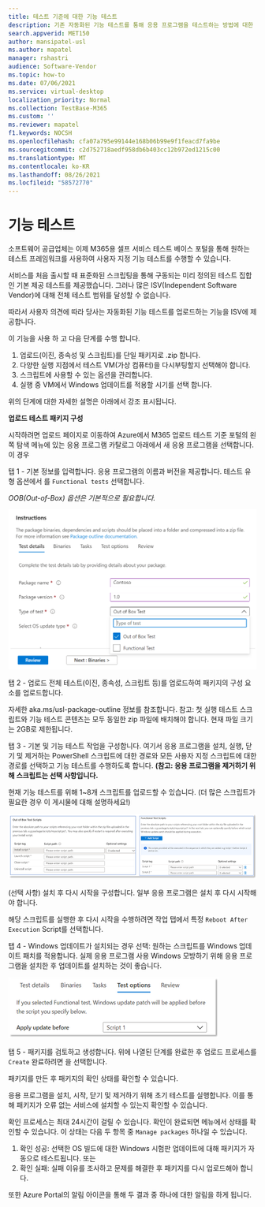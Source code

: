 ```yaml
---
title: 테스트 기준에 대한 기능 테스트
description: 기존 자동화된 기능 테스트를 통해 응용 프로그램을 테스트하는 방법에 대한 세부 정보
search.appverid: MET150
author: mansipatel-usl
ms.author: mapatel
manager: rshastri
audience: Software-Vendor
ms.topic: how-to
ms.date: 07/06/2021
ms.service: virtual-desktop
localization_priority: Normal
ms.collection: TestBase-M365
ms.custom: ''
ms.reviewer: mapatel
f1.keywords: NOCSH
ms.openlocfilehash: cfa07a795e99144e168b06b99e9f1feacd7fa9be
ms.sourcegitcommit: c2d752718aedf958db6b403cc12b972ed1215c00
ms.translationtype: MT
ms.contentlocale: ko-KR
ms.lasthandoff: 08/26/2021
ms.locfileid: "58572770"
---
```

# <a name="functional-testing"></a>기능 테스트

소프트웨어 공급업체는 이제 M365용 셀프 서비스 테스트 베이스 포털을 통해 원하는 테스트 프레임워크를 사용하여 사용자 지정 기능 테스트를 수행할 수 있습니다. 

서비스를 처음 출시할 때 표준화된 스크립팅을 통해 구동되는 미리 정의된 테스트 집합인 기본 제공 테스트를 제공했습니다. 그러나 많은 ISV(Independent Software Vendor)에 대해 전체 테스트 범위를 달성할 수 없습니다. 

따라서 사용자 의견에 따라 당사는 자동화된 기능 테스트를 업로드하는 기능을 ISV에 제공합니다.

이 기능을 사용 하 고 다음 단계를 수행 합니다.

1. 업로드(이진, 종속성 및 스크립트)를 단일 패키지로 .zip 합니다.
2. 다양한 실행 지점에서 테스트 VM(가상 컴퓨터)을 다시부팅할지 선택해야 합니다.
3. 스크립트에 사용할 수 있는 옵션을 관리합니다.
4. 실행 중 VM에서 Windows 업데이트를 적용할 시기를 선택 합니다.

위의 단계에 대한 자세한 설명은 아래에서 강조 표시됩니다.

**업로드 테스트 패키지 구성**

시작하려면 업로드 페이지로 이동하여 Azure에서 M365 업로드 테스트 기준 포털의 왼쪽 탐색 메뉴에 있는 응용 프로그램 카탈로그 아래에서 새 응용 프로그램을 선택합니다. 이 경우

탭 1 - 기본 정보를 입력합니다. 응용 프로그램의 이름과 버전을 제공합니다. 테스트 유형 옵션에서 를 ```Functional tests``` 선택합니다. 

*OOB(Out-of-Box) 옵션은 기본적으로 필요합니다.*


![기능 테스트 탭을 선택합니다.](Media/functional_testing_tab1.png)

탭 2 - 업로드 전체 테스트(이진, 종속성, 스크립트 등)를 업로드하여 패키지의 구성 요소를 업로드합니다. 

자세한 aka.ms/usl-package-outline 정보를 참조합니다. 참고: 첫 실행 테스트 스크립트와 기능 테스트 콘텐츠는 모두 동일한 zip 파일에 배치해야 합니다. 현재 파일 크기는 2GB로 제한됩니다.

탭 3 - 기본 및 기능 테스트 작업을 구성합니다. 여기서 응용 프로그램을 설치, 실행, 닫기 및 제거하는 PowerShell 스크립트에 대한 경로와 모든 사용자 지정 스크립트에 대한 경로를 선택하고 기능 테스트를 수행하도록 합니다. **(참고: 응용 프로그램을 제거하기 위해 스크립트는 선택 사항입니다.**

현재 기능 테스트를 위해 1~8개 스크립트를 업로드할 수 있습니다. (더 많은 스크립트가 필요한 경우 이 게시물에 대해 설명하세요!)

![업로드 테스트가 있는 스크립트를 최대 8개까지 사용할 수 있습니다.](Media/functional_testing_tab3.png)

(선택 사항) 설치 후 다시 시작을 구성합니다. 일부 응용 프로그램은 설치 후 다시 시작해야 합니다. 

해당 스크립트를 실행한 후 다시 시작을 수행하려면 작업 탭에서 특정 ```Reboot After Execution``` Script를 선택합니다.

탭 4 - Windows 업데이트가 설치되는 경우 선택: 원하는 스크립트를 Windows 업데이트 패치를 적용합니다. 실제 응용 프로그램 사용 Windows 모방하기 위해 응용 프로그램을 설치한 후 업데이트를 설치하는 것이 좋습니다.

![특정 Windows 업데이트가 설치될 수 있습니다.](Media/functional_testing_tab4.png)

탭 5 - 패키지를 검토하고 생성합니다. 위에 나열된 단계를 완료한 후 업로드 프로세스를 ```Create``` 완료하려면 을 선택합니다.

패키지를 만든 후 패키지의 확인 상태를 확인할 수 있습니다.

응용 프로그램을 설치, 시작, 닫기 및 제거하기 위해 초기 테스트를 실행합니다. 이를 통해 패키지가 오류 없는 서비스에 설치할 수 있는지 확인할 수 있습니다.

확인 프로세스는 최대 24시간이 걸릴 수 있습니다. 확인이 완료되면 메뉴에서 상태를 확인할 수 있습니다. 이 상태는 다음 두 항목 중 ```Manage packages``` 하나일 수 있습니다.

1. 확인 성공: 선택한 OS 빌드에 대한 Windows 시험판 업데이트에 대해 패키지가 자동으로 테스트됩니다.
또는
2. 확인 실패: 실패 이유를 조사하고 문제를 해결한 후 패키지를 다시 업로드해야 합니다.

또한 Azure Portal의 알림 아이콘을 통해 두 결과 중 하나에 대한 알림을 하게 됩니다.
